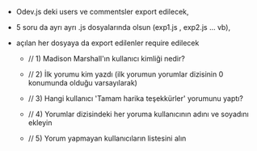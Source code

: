 - Odev.js deki users ve commentsler export edilecek,
- 5 soru da ayrı ayrı .js dosyalarında olsun (exp1.js , exp2.js ... vb),
- açılan her dosyaya da export edilenler require edilecek

    - // 1) Madison Marshall'ın kullanıcı kimliği nedir?

    - // 2) İlk yorumu kim yazdı (ilk yorumun yorumlar dizisinin 0 konumunda olduğu varsayılarak)

    - // 3) Hangi kullanıcı 'Tamam harika teşekkürler' yorumunu yaptı?

    - // 4) Yorumlar dizisindeki her yoruma kullanıcının adını ve soyadını ekleyin

    - // 5) Yorum yapmayan kullanıcıların listesini alın
